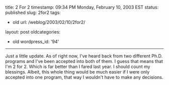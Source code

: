title: 2 For 2
timestamp: 09:34 PM Monday, February 10, 2003 EST
status: published
slug: 2for2
tags:
- old
url: /weblog/2003/02/10/2for2/

layout: post
oldcategories:
- old
wordpress_id: '94'

---

Just a little update.  As of right now, I've heard back from two different Ph.D. programs and I've been accepted into both of them.  I guess that means that I'm 2 for 2.  Which is far better than I fared last year.  I should count my blessings.  Albeit, this whole thing would be much easier if I were only accepted into one program, that way I wouldn't have to make any decisions.

